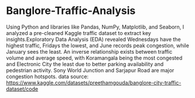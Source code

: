 # Banglore-Traffic-Analysis
Using Python and libraries like Pandas, NumPy, Matplotlib, and Seaborn, I analyzed a pre-cleaned Kaggle traffic dataset to extract key insights.Exploratory Data Analysis (EDA) revealed Wednesdays have the highest traffic, Fridays the lowest, and June records peak congestion, while January sees the least. An inverse relationship exists between traffic volume and average speed, with Koramangala being the most congested and Electronic City the least due to better parking availability and pedestrian activity. Sony World Junction and Sarjapur Road are major congestion hotspots.
data source: https://www.kaggle.com/datasets/preethamgouda/banglore-city-traffic-dataset/code
